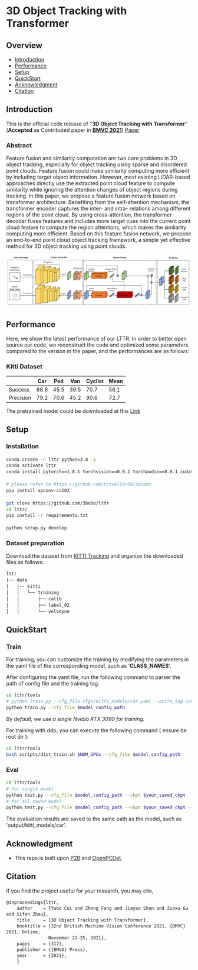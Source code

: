 # 3D Object Tracking with Transformer
## Overview

- [Introduction](#introduction)
- [Performance](#performance)
- [Setup](#setup)
- [QuickStart](#quickstart)
- [Acknowledgment](#acknowledgment)
- [Citation](#citation)

## Introduction

This is the official code release of "**3D Object Tracking with Transformer**"(**Accepted** as Contributed paper in **[BMVC 2021](https://www.bmvc2021-virtualconference.com/)**) [Paper](https://www.bmvc2021-virtualconference.com/assets/papers/1445.pdf)

### Abstract
Feature fusion and similarity computation are two core problems in 3D object tracking, especially for object tracking using sparse and disordered point clouds. Feature fusion could make similarity computing more efficient by including target object information. However, most existing LiDAR-based approaches directly use the extracted point cloud feature to compute similarity while ignoring the attention changes of object regions during tracking. In this paper, we propose a feature fusion network based on transformer architecture. Benefiting from the self-attention mechanism, the transformer encoder captures the inter- and intra- relations among different regions of the point cloud. By using cross-attention, the transformer decoder fuses features and includes more target cues into the current point cloud feature to compute the region attentions, which makes the similarity computing more efficient. Based on this feature fusion network, we propose an end-to-end point cloud object tracking framework, a simple yet effective method for 3D object tracking using point clouds.

<img src="docs/lttr_overall.png" alt="main-pipeline"  />

## Performance

Here, we show the latest performance of our LTTR. In order to better open source our code, we reconstruct the code and optimized some parameters compared to the version in the paper, and the performances are as follows:

### Kitti Dataset

|           | Car  | Ped  | Van  | Cyclist  | Mean  |
| --------- | ---- | ---- | ---- | -------- | ----- |
| Success   | 68.6 | 45.5 | 39.5 | 70.7     | 56.1  |
| Precision | 79.2 | 70.6 | 45.2 | 90.6     | 72.7  |

The pretrained model could be downloaded at this [Link](https://drive.google.com/drive/folders/1eQN0V3I87VOUkAS5TB373ywTXZH00ALl?usp=sharing)
## Setup

### Installation

   ```bash
   conda create -n lttr python=3.8 -y
   conda activate lttr
   conda install pytorch==1.8.1 torchvision==0.9.1 torchaudio==0.8.1 cudatoolkit=10.2 -c pytorch
   
   # please refer to https://github.com/traveller59/spconv
   pip install spconv-cu102

   git clone https://github.com/3bobo/lttr
   cd lttr/
   pip install -r requirements.txt

   python setup.py develop
   ```

### Dataset preparation

   Download the dataset from [KITTI Tracking](http://www.cvlibs.net/datasets/kitti/eval_tracking.php) and organize the downloaded files as follows:

   ```bash
   lttr                                           
   |-- data                                     
   |   |-- kitti                                                                          
   │   │   └── training
   │   │       ├── calib
   │   │       ├── label_02
   │   │       └── velodyne
   
   ```

## QuickStart

### Train

For training, you can customize the training by modifying the parameters in the yaml file of the corresponding model, such as '**CLASS_NAMES**'.

After configuring the yaml file, run the following command to parser the path of config file and the training tag.

```bash
cd lttr/tools
# python train.py --cfg_file cfgs/kitti_models/car.yaml --extra_tag car
python train.py --cfg_file $model_config_path
```

*By default, we use a single Nvidia RTX 3090 for training.*

For training with ddp, you can execute the following command ( ensure be root dir ):

```bash
cd lttr/tools
bash scripts/dist_train.sh $NUM_GPUs --cfg_file $model_config_path
```

### Eval

```bash
cd lttr/tools
# for single model
python test.py --cfg_file $model_config_path --ckpt $your_saved_ckpt
# for all saved model
python test.py --cfg_file $model_config_path --ckpt $your_saved_ckpt --eval_all
```

The evaluation results are saved to the same path as the model, such as 'output/kitti_models/car'.

## Acknowledgment

- This repo is built upon [P2B](https://github.com/HaozheQi/P2B) and [OpenPCDet](https://github.com/open-mmlab/OpenPCDet). 

## Citation

If you find the project useful for your research, you may cite,

```
@inproceedings{lttr,
    author    = {Yubo Cui and Zheng Fang and Jiayao Shan and Zuoxu Gu and Sifan Zhou},
    title     = {3D Object Tracking with Transformer},
    booktitle = {32nd British Machine Vision Conference 2021, {BMVC} 2021, Online,
                November 22-25, 2021},
    pages     = {317},
    publisher = {{BMVA} Press},
    year      = {2021},
    }
```
